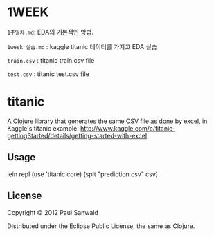 # 1WEEK  
`1주일차.md`: EDA의 기본적인 방법.

`1week 실습.md` : kaggle titanic 데이터를 가지고 EDA 실습

`train.csv` : titanic train.csv file

`test.csv` : titanic test.csv file

# titanic

A Clojure library that generates the same CSV file as done by excel, in Kaggle's 
titanic example: http://www.kaggle.com/c/titanic-gettingStarted/details/getting-started-with-excel

## Usage

lein repl
(use 'titanic.core)
(spit "prediction.csv" csv)

## License

Copyright © 2012 Paul Sanwald

Distributed under the Eclipse Public License, the same as Clojure.
